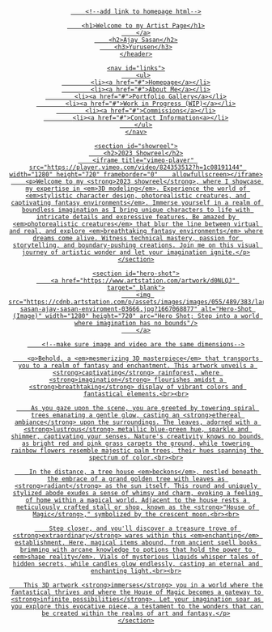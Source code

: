 <!DOCTYPE html>
<html>
<head>
	<title>Yurusen Artist Page</title>
	</head>
<body>
	<header id="title">
		<a href="./#.html"> 

		<!--add link to homepage html-->

		<h1>Welcome to my Artist Page</h1>
		</a>
		<h2>Ajay Sasan</h2>
		<h3>Yurusen</h3>
	</header>

	<nav id="links">
		<ul>
			<li><a href="#">Homepage</a></li>
			<li><a href="#">About Me</a></li>
			<li><a href="#">Portfolio Gallery</a></li>
			<li><a href="#">Work in Progress (WIP)</a></li>
			<li><a href="#">Commissions</a></li>
			<li><a href="#">Contact Information<a></li>
		</ul>
	</nav>

	<section id="showreel">
		<h2>2023 Showreel</h2>
		<iframe title="vimeo-player" src="https://player.vimeo.com/video/824353512?h=1c08191144" width="1280" height="720" frameborder="0"    allowfullscreen></iframe>
		<p>Welcome to my <strong>2023 showreel</strong>, where I showcase my expertise in <em>3D modeling</em>. Experience the world of <em>stylistic character design, photorealistic creatures, and captivating fantasy environments</em>. Immerse yourself in a realm of boundless imagination as I bring unique characters to life with intricate details and expressive features. Be amazed by <em>photorealistic creatures</em> that blur the line between virtual and real, and explore <em>breathtaking fantasy environments</em> where dreams come alive. Witness technical mastery, passion for storytelling, and boundary-pushing creations. Join me on this visual journey of artistic wonder and let your imagination ignite.</p>
	</section>

	<section id="hero-shot">
		<a href="https://www.artstation.com/artwork/d0NLQJ" target="_blank">
		<img src="https://cdnb.artstation.com/p/assets/images/images/055/489/383/large/ajay-sasan-ajay-sasan-enviroment-03666.jpg?1667068877" alt="Hero-Shot (Image)" width="1280" height="720" arc="Hero Shot; Step into a world where imagination has no bounds"/>
		</a>

		<!--make sure image and video are the same dimensions-->

		<p>Behold, a <em>mesmerizing 3D masterpiece</em> that transports you to a realm of fantasy and enchantment. This artwork unveils a <strong>captivating</strong> rainforest, where <strong>imagination</strong> flourishes amidst a <strong>breathtaking</strong> display of vibrant colors and fantastical elements.<br><br>

		As you gaze upon the scene, you are greeted by towering spiral trees emanating a gentle glow, casting an <strong>ethereal ambiance</strong> upon the surroundings. The leaves, adorned with a <strong>lustrous</strong> metallic blue-green hue, sparkle and shimmer, captivating your senses. Nature's creativity knows no bounds as bright red and pink grass carpets the ground, while towering rainbow flowers resemble majestic palm trees, their hues spanning the spectrum of color.<br><br>

		In the distance, a tree house <em>beckons</em>, nestled beneath the embrace of a grand golden tree with leaves as <strong>radiant</strong> as the sun itself. This round and uniquely stylized abode exudes a sense of whimsy and charm, evoking a feeling of home within a magical world. Adjacent to the house rests a meticulously crafted stall or shop, known as the <strong>"House of Magic</strong>," symbolized by the crescent moon.<br><br>

		Step closer, and you'll discover a treasure trove of <strong>extraordinary</strong> wares within this <em>enchanting</em> establishment. Here, magical items abound, from ancient spell books brimming with arcane knowledge to potions that hold the power to <em>shape reality</em>. Vials of mysterious liquids whisper tales of hidden secrets, while candles glow endlessly, casting an eternal and enchanting light.<br><br>

		This 3D artwork <strong>immerses</strong> you in a world where the fantastical thrives and where the House of Magic becomes a gateway to <strong>infinite possibilities</strong>. Let your imagination soar as you explore this evocative piece, a testament to the wonders that can be created within the realms of art and fantasy.</p>
	</section>
</body>
</html>
